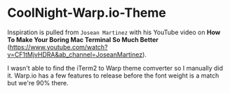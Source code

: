 # CoolNight-Warp.io-Theme

Inspiration is pulled from `Josean Martinez` with his YouTube video on **How To Make Your Boring Mac Terminal So Much Better** (https://www.youtube.com/watch?v=CF1tMjvHDRA&ab_channel=JoseanMartinez).

I wasn't able to find the iTerm2 to Warp theme comverter so I manually did it. Warp.io has a few features to release before the font weight is a match but we're 90% there.
